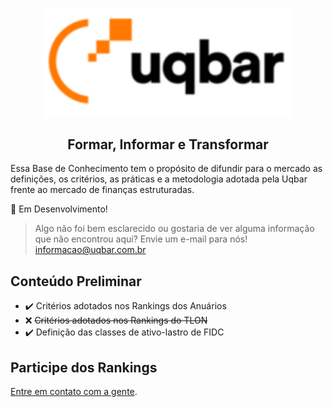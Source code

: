 <p align="center">
  <img alt="Uqbar" width="400px" src="_media/logo.png" />
</p>
<h2 align="center">Formar, Informar e Transformar</h2>


Essa Base de Conhecimento tem o propósito de difundir para o mercado as definições, os critérios, as práticas e a metodologia adotada pela Uqbar frente ao mercado de finanças estruturadas.

🚧 Em Desenvolvimento!

> Algo não foi bem esclarecido ou gostaria de ver alguma informação que não encontrou aqui? Envie um e-mail para nós! [informacao@uqbar.com.br](mailto:informacao@uqbar.com.br) 


## Conteúdo Preliminar

- ✔️ Critérios adotados nos Rankings dos Anuários 
- ❌ <s>Critérios adotados nos Rankings do TLON</s>
- ✔️ Definição das classes de ativo-lastro de FIDC


## Participe dos Rankings

[Entre em contato com a gente](mailto:informacao@uqbar.com.br?subject=Como%20fa%C3%A7o%20para%20participar%20dos%20Rankings%20Uqbar%3F).






